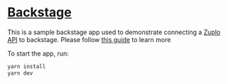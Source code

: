 # [Backstage](https://backstage.io)

This is a sample backstage app used to demonstrate connecting a [Zuplo API](https://github.com/zuplo-samples/backstage-sample-api) to backstage. Please follow [this guide](https://zuplo.com/docs/articles/add-api-to-backstage) to learn more

To start the app, run:

```sh
yarn install
yarn dev
```
